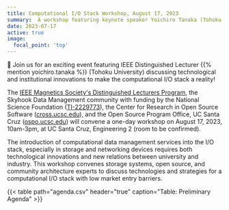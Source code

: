 ```yaml
---
title: Computational I/O Stack Workshop, August 17, 2023
summary:  A workshop featuring keynote speaker Yoichiro Tanaka (Tohoku University) that will take place from 10am to 3pm (PT), at UC Santa Cruz in the Engineering 2 building (room to be confirmed).
date: 2023-07-17
active: true
image:
  focal_point: 'top'
---
```


👋 Join us for an exciting event featuring IEEE Distinguished Lecturer {{% mention yoichiro.tanaka %}} (Tohoku University) discussing technological and institutional innovations to make the computational I/O stack a reality!

The [IEEE Magnetics Society's Distinguished Lecturers Program](https://ieeemagnetics.org/membership/educational-outreach/distinguished-lecturers), the Skyhook Data Management community with funding by the National Science Foundation ([TI-2229773](https://www.nsf.gov/awardsearch/showAward?AWD_ID=2229773)), the Center for Research in Open Source Software ([cross.ucsc.edu](https://cross.ucsc.edu)), and the Open Source Program Office, UC Santa Cruz ([ospo.ucsc.edu](https://ospo.ucsc.edu)) will convene a one-day workshop on August 17, 2023, 10am-3pm, at UC Santa Cruz, Engineering 2 (room to be confirmed). 

The introduction of computational data management services into the I/O stack, especially in storage and networking devices requires both technological innovations and new relations between university and industry. This workshop convenes storage systems, open source, and community architecture experts to discuss technologies and strategies for a computational I/O stack with low market entry barriers.

{{< table path="agenda.csv" header="true" caption="Table: Preliminary Agenda" >}}

